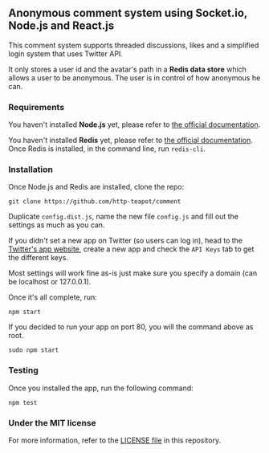 Anonymous comment system using Socket.io, Node.js and React.js
--------------

This comment system supports threaded discussions, likes and a simplified login system that uses Twitter API.

It only stores a user id and the avatar's path in a **Redis data store** which allows a user to be anonymous. The user is in control of how anonymous he can.

### Requirements

You haven't installed **Node.js** yet, please refer to [the official documentation](http://nodejs.org/download/).

You haven't installed **Redis** yet, please refer to [the official documentation](http://redis.io/download).
Once Redis is installed, in the command line, run `redis-cli`.

### Installation

Once Node.js and Redis are installed, clone the repo:

```
git clone https://github.com/http-teapot/comment
```

Duplicate `config.dist.js`, name the new file `config.js` and fill out the settings as much as you can.

If you didn't set a new app on Twitter (so users can log in), head to the [Twitter's app website](https://apps.twitter.com/), create a new app and check the `API Keys` tab to get the different keys.

Most settings will work fine as-is just make sure you specify a domain (can be localhost or 127.0.0.1).

Once it's all complete, run:

```
npm start
```

If you decided to run your app on port 80, you will the command above as root.

```
sudo npm start
```

### Testing

Once you installed the app, run the following command:

```
npm test
```

### Under the MIT license

For more information, refer to the [LICENSE file](https://github.com/http-teapot/comment/blob/master/LICENSE) in this repository.
